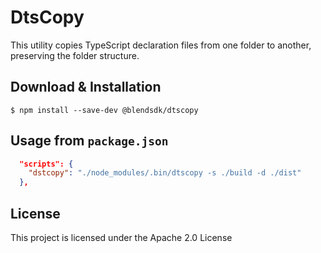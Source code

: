 # DtsCopy

This utility copies TypeScript declaration files from one folder to another, preserving the folder structure.

## Download & Installation

```shell
$ npm install --save-dev @blendsdk/dtscopy
```

## Usage from `package.json`

```json
  "scripts": {
    "dstcopy": "./node_modules/.bin/dtscopy -s ./build -d ./dist"
  },
```

## License

This project is licensed under the Apache 2.0 License
